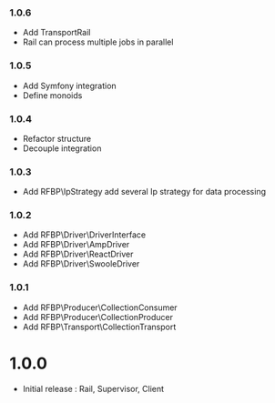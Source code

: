 ### 1.0.6

- Add TransportRail
- Rail can process multiple jobs in parallel

### 1.0.5

- Add Symfony integration
- Define monoids

### 1.0.4

- Refactor structure
- Decouple integration

### 1.0.3

- Add RFBP\IpStrategy add several Ip strategy for data processing

### 1.0.2

- Add RFBP\Driver\DriverInterface
- Add RFBP\Driver\AmpDriver
- Add RFBP\Driver\ReactDriver
- Add RFBP\Driver\SwooleDriver

### 1.0.1

- Add RFBP\Producer\CollectionConsumer
- Add RFBP\Producer\CollectionProducer
- Add RFBP\Transport\CollectionTransport

# 1.0.0

- Initial release : Rail, Supervisor, Client